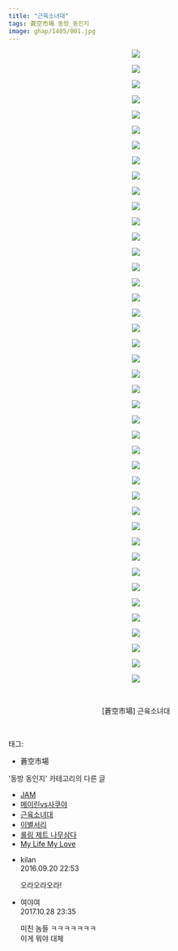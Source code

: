 ```yaml
---
title: "근육소녀대"
tags: 蒼空市場 동방_동인지
image: ghap/1405/001.jpg
---
```

<div class="article">
<p style="text-align: center; clear: none; float: none;"><img src="{{ site.nasurl }}/ghap/1405/001.jpg"/></p>
<p style="text-align: center; clear: none; float: none;"><img src="{{ site.nasurl }}/ghap/1405/002.jpg"/></p>
<p style="text-align: center; clear: none; float: none;"><img src="{{ site.nasurl }}/ghap/1405/003.jpg"/></p>
<p style="text-align: center; clear: none; float: none;"><img src="{{ site.nasurl }}/ghap/1405/004.jpg"/></p>
<p style="text-align: center; clear: none; float: none;"><img src="{{ site.nasurl }}/ghap/1405/005.jpg"/></p>
<p style="text-align: center; clear: none; float: none;"><img src="{{ site.nasurl }}/ghap/1405/006.jpg"/></p>
<p style="text-align: center; clear: none; float: none;"><img src="{{ site.nasurl }}/ghap/1405/007.jpg"/></p>
<p style="text-align: center; clear: none; float: none;"><img src="{{ site.nasurl }}/ghap/1405/008.jpg"/></p>
<p style="text-align: center; clear: none; float: none;"><img src="{{ site.nasurl }}/ghap/1405/009.jpg"/></p>
<p style="text-align: center; clear: none; float: none;"><img src="{{ site.nasurl }}/ghap/1405/010.jpg"/></p>
<p style="text-align: center; clear: none; float: none;"><img src="{{ site.nasurl }}/ghap/1405/011.jpg"/></p>
<p style="text-align: center; clear: none; float: none;"><img src="{{ site.nasurl }}/ghap/1405/012.jpg"/></p>
<p style="text-align: center; clear: none; float: none;"><img src="{{ site.nasurl }}/ghap/1405/013.jpg"/></p>
<p style="text-align: center; clear: none; float: none;"><img src="{{ site.nasurl }}/ghap/1405/014.jpg"/></p>
<p style="text-align: center; clear: none; float: none;"><img src="{{ site.nasurl }}/ghap/1405/015.jpg"/></p>
<p style="text-align: center; clear: none; float: none;"><img src="{{ site.nasurl }}/ghap/1405/016.jpg"/></p>
<p style="text-align: center; clear: none; float: none;"><img src="{{ site.nasurl }}/ghap/1405/017.jpg"/></p>
<p style="text-align: center; clear: none; float: none;"><img src="{{ site.nasurl }}/ghap/1405/018.jpg"/></p>
<p style="text-align: center; clear: none; float: none;"><img src="{{ site.nasurl }}/ghap/1405/019.jpg"/></p>
<p style="text-align: center; clear: none; float: none;"><img src="{{ site.nasurl }}/ghap/1405/020.jpg"/></p>
<p style="text-align: center; clear: none; float: none;"><img src="{{ site.nasurl }}/ghap/1405/021.jpg"/></p>
<p style="text-align: center; clear: none; float: none;"><img src="{{ site.nasurl }}/ghap/1405/022.jpg"/></p>
<p style="text-align: center; clear: none; float: none;"><img src="{{ site.nasurl }}/ghap/1405/023.jpg"/></p>
<p style="text-align: center; clear: none; float: none;"><img src="{{ site.nasurl }}/ghap/1405/024.jpg"/></p>
<p style="text-align: center; clear: none; float: none;"><img src="{{ site.nasurl }}/ghap/1405/025.jpg"/></p>
<p style="text-align: center; clear: none; float: none;"><img src="{{ site.nasurl }}/ghap/1405/026.jpg"/></p>
<p style="text-align: center; clear: none; float: none;"><img src="{{ site.nasurl }}/ghap/1405/027.jpg"/></p>
<p style="text-align: center; clear: none; float: none;"><img src="{{ site.nasurl }}/ghap/1405/028.jpg"/></p>
<p style="text-align: center; clear: none; float: none;"><img src="{{ site.nasurl }}/ghap/1405/029.jpg"/></p>
<p style="text-align: center; clear: none; float: none;"><img src="{{ site.nasurl }}/ghap/1405/030.jpg"/></p>
<p style="text-align: center; clear: none; float: none;"><img src="{{ site.nasurl }}/ghap/1405/031.jpg"/></p>
<p style="text-align: center; clear: none; float: none;"><img src="{{ site.nasurl }}/ghap/1405/032.jpg"/></p>
<p style="text-align: center; clear: none; float: none;"><img src="{{ site.nasurl }}/ghap/1405/033.jpg"/></p>
<p style="text-align: center; clear: none; float: none;"><img src="{{ site.nasurl }}/ghap/1405/034.jpg"/></p>
<p style="text-align: center; clear: none; float: none;"><img src="{{ site.nasurl }}/ghap/1405/035.jpg"/></p>
<p style="text-align: center; clear: none; float: none;"><img src="{{ site.nasurl }}/ghap/1405/036.jpg"/></p>
<p style="text-align: center; clear: none; float: none;"><img src="{{ site.nasurl }}/ghap/1405/037.jpg"/></p>
<p style="text-align: center; clear: none; float: none;"><img src="{{ site.nasurl }}/ghap/1405/038.jpg"/></p>
<p style="text-align: center; clear: none; float: none;"><img src="{{ site.nasurl }}/ghap/1405/039.jpg"/></p>
<p style="text-align: center; clear: none; float: none;"><img src="{{ site.nasurl }}/ghap/1405/040.jpg"/></p>
<p style="text-align: center; clear: none; float: none;"><img src="{{ site.nasurl }}/ghap/1405/041.jpg"/></p>
<p style="text-align: center; clear: none; float: none;"><img src="{{ site.nasurl }}/ghap/1405/042.jpg"/></p>
<p style="text-align: center; clear: none; float: none;"><br/></p>
<p style="text-align: center; clear: none; float: none;">[蒼空市場] 근육소녀대</p>
<p style="text-align: center; clear: none; float: none;"><br/></p>
</div><div class="tagTrail">
<p>태그: </p>
<ul>
<li>蒼空市場</li>
</ul>
</div><div class="another">
<p>'동방 동인지' 카테고리의 다른 글</p>
<ul>
<li><a href="/2016-08-08-ghap_1407">JAM</a></li>
<li><a href="/2016-08-08-ghap_1406">메이린vs사쿠야</a></li>
<li><a href="/2016-08-07-ghap_1405">근육소녀대</a></li>
<li><a href="/2016-08-07-ghap_1404">이별서리</a></li>
<li><a href="/2016-08-07-ghap_1403">롤링 제트 나무삼다</a></li>
<li><a href="/2016-08-07-ghap_1402">My Life My Love</a></li>
</ul>
</div><div class="cb_module cb_fluid">
<div class="cb_wrt cb_profile">
<div class="comment">
<ul>
<li class="cb_thumb_off" id="comment14809834">
<div class="cb_comment_area">
<div class="cb_info_area">
<div class="cb_section">
<span class="cb_nick_name">kilan</span>
</div>
<div class="cb_section">
<span class="cb_date">2016.09.20 22:53 </span>
</div>
</div>
<div class="cb_dsc_comment">
<p class="cb_dsc">
											오라오라오라!
										</p>
</div>
</div></li>
<li class="cb_thumb_off" id="comment15116717">
<div class="cb_comment_area">
<div class="cb_info_area">
<div class="cb_section">
<span class="cb_nick_name">여야여</span>
</div>
<div class="cb_section">
<span class="cb_date">2017.10.28 23:35 </span>
</div>
</div>
<div class="cb_dsc_comment">
<p class="cb_dsc">
											미친 놈들 ㅋㅋㅋㅋㅋㅋㅋ <br/>
이게 뭐야 대체
										</p>
</div>
</div></li>
</ul>
</div>
</div><!-- commentList close -->
</div>
<br/>
<p id="refer"></p>
<br/>
